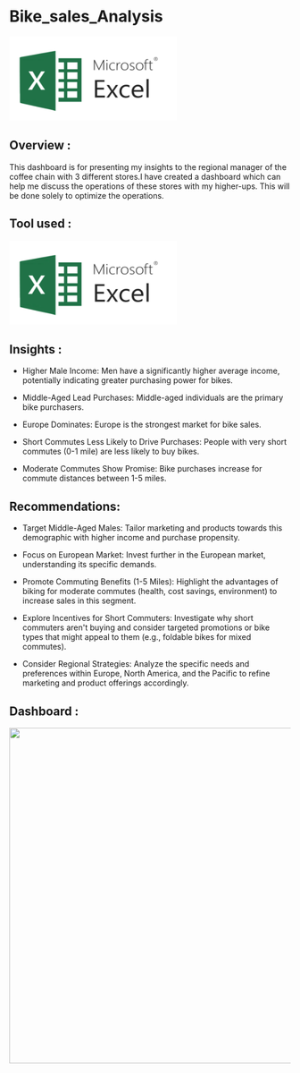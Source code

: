 # Bike_sales_Analysis

<img src="./microsoft-excel.png" width="300" height="150"/>&nbsp;


## Overview : 
This dashboard is for presenting my insights to the regional manager of the coffee chain with 3 different stores.I have created a dashboard which can help me discuss the operations of these stores with my higher-ups. This will be done solely to optimize the operations.

## Tool used :
<img src="./microsoft-excel.png" width="300" height="150"/>&nbsp;


## Insights :
- Higher Male Income: Men have a significantly higher average income, potentially indicating greater purchasing power for bikes.

- Middle-Aged Lead Purchases: Middle-aged individuals are the primary bike purchasers.

- Europe Dominates: Europe is the strongest market for bike sales.

- Short Commutes Less Likely to Drive Purchases: People with very short commutes (0-1 mile) are less likely to buy bikes.

- Moderate Commutes Show Promise: Bike purchases increase for commute distances between 1-5 miles.

## Recommendations:

- Target Middle-Aged Males: Tailor marketing and products towards this demographic with higher income and purchase propensity.
  
- Focus on European Market: Invest further in the European market, understanding its specific demands.

- Promote Commuting Benefits (1-5 Miles): Highlight the advantages of biking for moderate commutes (health, cost savings, environment) to increase sales in this segment.

- Explore Incentives for Short Commuters: Investigate why short commuters aren't buying and consider targeted promotions or bike types that might appeal to them (e.g., foldable bikes for mixed commutes).

- Consider Regional Strategies: Analyze the specific needs and preferences within Europe, North America, and the Pacific to refine marketing and product offerings accordingly.

## Dashboard :
<img src="COFFEE_SALES_DASHBOARD_IMG.png" width="2500" height="600"/>&nbsp;
